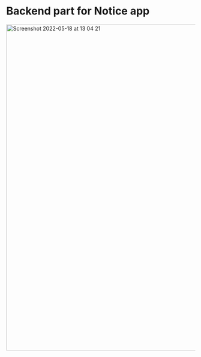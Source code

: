 # Backend part for Notice app 
<img width="868" alt="Screenshot 2022-05-18 at 13 04 21" src="https://user-images.githubusercontent.com/54024811/169015104-ca6011aa-a2c3-4a9e-9b0e-6d17f7a566be.png">
